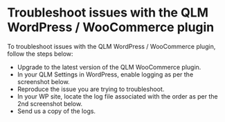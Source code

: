 # Troubleshoot issues with the QLM WordPress / WooCommerce plugin

To troubleshoot issues with the QLM WordPress / WooCommerce plugin, follow the steps below:

* Upgrade to the latest version of the QLM WooCommerce plugin.
* In your QLM Settings in WordPress, enable logging as per the screenshot below.
* Reproduce the issue you are trying to troubleshoot.
* In your WP site, locate the log file associated with the order as per the 2nd screenshot below.
* Send us a copy of the logs.

<figure><img src="https://support.soraco.co/hc/article_attachments/360079371932/mceclip1.png" alt=""><figcaption></figcaption></figure>

<figure><img src="https://support.soraco.co/hc/article_attachments/360079371812/mceclip0.png" alt=""><figcaption></figcaption></figure>
